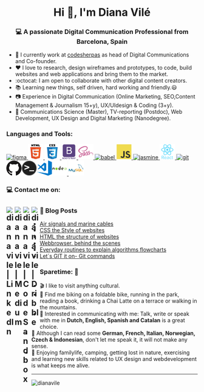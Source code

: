 <h1 align="center">Hi 🙋, I'm Diana Vilé</h1>
<h3 align="center">💻 A passionate Digital Communication Professional from Barcelona, Spain</h3>

- 🔭 I currently work at <a href="https://www.code-sherpas.rocks/" target="_blank">codesherpas</a> as head of Digital Communications and Co-founder.
- :heart: I love to research, design wireframes and prototypes, to code, build websites and web applications and bring them to the market.
- :octocat: I am open to collaborate with other digital content creators.
- :books: Learning new things, self driven, hard working and friendly.:smiley:
- :camera: Experience in Digital Communication (Online Marketing, SEO,Content Management & Journalism 15+y), UX/UIdesign & Coding (3+y).
- :gem: Communications Science (Master), TV-reporting (Postdoc), Web Development, UX Design and Digital Marketing (Nanodegree).

### Languages and Tools:
<p align="left"> 
 <a href="https://www.figma.com/" target="_blank"> <img src="https://www.vectorlogo.zone/logos/figma/figma-icon.svg" alt="figma" width="40" height="40"/> </a> 
 <a href="https://www.w3.org/html/" target="_blank"> <img src="https://raw.githubusercontent.com/devicons/devicon/master/icons/html5/html5-original-wordmark.svg" alt="html5" width="40" height="40"/> </a>
 <a href="https://www.w3schools.com/css/" target="_blank"> <img src="https://raw.githubusercontent.com/devicons/devicon/master/icons/css3/css3-original-wordmark.svg" alt="css3" width="40" height="40"/> </a> 
 <a href="https://getbootstrap.com" target="_blank"> <img src="https://raw.githubusercontent.com/devicons/devicon/master/icons/bootstrap/bootstrap-plain-wordmark.svg" alt="bootstrap" width="40" height="40"/> </a> 
 <a href="https://sass-lang.com" target="_blank"> <img src="https://raw.githubusercontent.com/devicons/devicon/master/icons/sass/sass-original.svg" alt="sass" width="40" height="40"/> </a>
 <a href="https://babeljs.io/" target="_blank"> <img src="https://www.vectorlogo.zone/logos/babeljs/babeljs-icon.svg" alt="babel" width="40" height="40"/> </a> 
 <a href="https://developer.mozilla.org/en-US/docs/Web/JavaScript" target="_blank"> <img src="https://raw.githubusercontent.com/devicons/devicon/master/icons/javascript/javascript-original.svg" alt="javascript" width="40" height="40"/> </a>   
 <a href="https://jasmine.github.io/" target="_blank"> <img src="https://www.vectorlogo.zone/logos/jasmine/jasmine-icon.svg" alt="jasmine" width="40" height="40"/> </a>
 <a href="https://reactjs.org/" target="_blank"> <img src="https://raw.githubusercontent.com/devicons/devicon/master/icons/react/react-original-wordmark.svg" alt="react" width="40" height="40"/> </a> <a href="https://redux.js.org" target="_blank">
  <a href="https://git-scm.com/" target="_blank"> <img src="https://www.vectorlogo.zone/logos/git-scm/git-scm-icon.svg" alt="git" width="40" height="40"/> </a>  
 <img align="left" alt="GitHub" width="40px" src="https://raw.githubusercontent.com/github/explore/78df643247d429f6cc873026c0622819ad797942/topics/github/github.png" />
 <img align="left" alt="Terminal" width="40px" src="https://raw.githubusercontent.com/github/explore/80688e429a7d4ef2fca1e82350fe8e3517d3494d/topics/terminal/terminal.png" /> 
 <img align="left" alt="Visual Studio Code" width="40px" src="https://raw.githubusercontent.com/github/explore/80688e429a7d4ef2fca1e82350fe8e3517d3494d/topics/visual-studio-code/visual-studio-code.png" />
   <a href="https://nodejs.org" target="_blank"> <img src="https://raw.githubusercontent.com/devicons/devicon/master/icons/nodejs/nodejs-original-wordmark.svg" alt="nodejs" width="40" height="40"/> </a>
  <a href="https://www.mysql.com/" target="_blank"> <img src="https://raw.githubusercontent.com/devicons/devicon/master/icons/mysql/mysql-original-wordmark.svg" alt="mysql" width="40" height="40"/> </a> 
</p> 

### :computer: Contact me on: 
<a href="https://www.linkedin.com/in/dianavile/" target="_blank"> <img align="left" alt="dianavile | LinkedIn" width="22px" src="https://cdn.jsdelivr.net/npm/simple-icons@v3/icons/linkedin.svg" /></a> <a href="https://medium.com/@diana.vile" target="_blank"> <img align="left" alt="dianavile | Medium" width="22px" src="https://cdn.jsdelivr.net/npm/simple-icons@v3/icons/medium.svg" /></a><a href="https://codesandbox.io/u/dianavile" target="_blank"><img align="left" alt="dianavile | CodeSandbox" width="22px" src="https://cdn.jsdelivr.net/npm/simple-icons@3.0.1/icons/codesandbox.svg"/></a><a href="https://dribbble.com/dianavile" target="_blank"><img align="left" alt="dianavile | Dribble" width="22px" src="https://cdn.jsdelivr.net/npm/simple-icons@3.0.1/icons/dribbble.svg"/></a> 
---
###  :pencil: Blog Posts
<!-- BLOG-POST-LIST:START -->
- [Air signals and marine cables](https://medium.com/@diana.vile/air-signals-and-marine-cables-b83cf6f59c31)
- [CSS the Style of websites](https://medium.com/@diana.vile/css-the-style-of-websites-4294dfddfd97)
- [HTML the structure of websites](https://medium.com/@diana.vile/html-the-structure-of-websites-a5ee03ef1bf0)
- [Webbrowser. behind the scenes](https://medium.com/@diana.vile/web-browser-behind-the-scenes-806251dbb67d)
- [Everyday routines to explain algorithms flowcharts](https://medium.com/@diana.vile/everyday-routines-to-explain-algorithms-flowcharts-1b17a4415023)
- [Let´s GIT it on- Git commands](https://medium.com/@diana.vile/let-s-git-it-on-why-you-need-to-know-version-control-as-a-software-developer-git-commands-ec9ecbc75dd4)
<!-- BLOG-POST-LIST:END -->

### Sparetime: :parrot:
- :clapper: I like to visit anything cultural.
- :bicyclist: Find me biking on a foldable bike, running in the park, reading a book, drinking a Chai Latte on a terrace or walking in the mountains.
- 🤟 Interested in communicating with me: Talk, write or speak with me in **Dutch, English, Spanish and Catalan** is a great choice. 
- 💬 Although I can read some **German, French, Italian, Norwegian, Czech & Indonesian**, don't let me speak it, it will not make any sense. 
- :tulip: Enjoying familylife, camping, getting lost in nature, exercising and learning new skills related to UX design and webdevelopment is what keeps me alive.
---
<p><img align="left" src="https://github-readme-stats.vercel.app/api/top-langs?username=dianavile&show_icons=true&locale=en&layout=compact" alt="dianavile" /></p>

